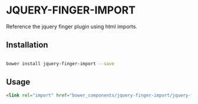 # JQUERY-FINGER-IMPORT

Reference the jquery finger plugin using html imports.



## Installation

``` bash

bower install jquery-finger-import --save

```

## Usage

```html
<link rel="import" href="bower_components/jquery-finger-import/jquery-finger.html">


```
